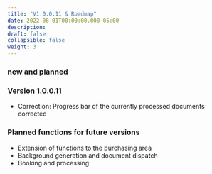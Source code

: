 ```yaml
---
title: "V1.0.0.11 & Roadmap"
date: 2022-08-01T00:00:00.000-05:00
description: 
draft: false
collapsible: false
weight: 3
---
```

### new and planned

### Version 1.0.0.11
- Correction: Progress bar of the currently processed documents corrected

### Planned functions for future versions
- Extension of functions to the purchasing area
- Background generation and document dispatch
- Booking and processing